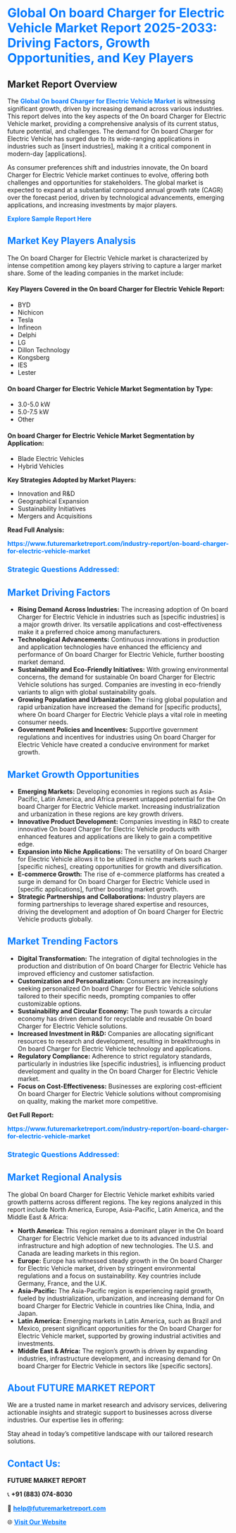 <h1 style="color: #007BFF;">Global On board Charger for Electric Vehicle Market Report 2025-2033: Driving Factors, Growth Opportunities, and Key Players</h1>

<section id="overview">
<h2>Market Report Overview</h2>
<p>The <a href="https://www.futuremarketreport.com/industry-report/on-board-charger-for-electric-vehicle-market" style="color: #007BFF; text-decoration: none;"><strong>Global On board Charger for Electric Vehicle Market</strong></a> is witnessing significant growth, driven by increasing demand across various industries. This report delves into the key aspects of the On board Charger for Electric Vehicle market, providing a comprehensive analysis of its current status, future potential, and challenges. The demand for On board Charger for Electric Vehicle has surged due to its wide-ranging applications in industries such as [insert industries], making it a critical component in modern-day [applications].</p>
<p>As consumer preferences shift and industries innovate, the On board Charger for Electric Vehicle market continues to evolve, offering both challenges and opportunities for stakeholders. The global market is expected to expand at a substantial compound annual growth rate (CAGR) over the forecast period, driven by technological advancements, emerging applications, and increasing investments by major players.</p>
</section>

<section id="overview">
<p><a href="https://www.futuremarketreport.com/request-sample/reportId=101280" style="color: #007BFF; text-decoration: none;"><strong>Explore Sample Report Here</strong></a></p>
</section>

<section id="key-players">
<h2 style="color: #007BFF;">Market Key Players Analysis</h2>
<p>The On board Charger for Electric Vehicle market is characterized by intense competition among key players striving to capture a larger market share. Some of the leading companies in the market include:</p>
<h4>Key Players Covered in the On board Charger for Electric Vehicle Report:</h4>
<ul><li>BYD</li><li>Nichicon</li><li>Tesla</li><li>Infineon</li><li>Delphi</li><li>LG</li><li>Dillon Technology</li><li>Kongsberg</li><li>IES</li><li>Lester</li></ul>
<h4>On board Charger for Electric Vehicle Market Segmentation by Type:</h4>
<ul><li>3.0-5.0 kW</li><li>5.0-7.5 kW</li><li>Other</li></ul>

<h4>On board Charger for Electric Vehicle Market Segmentation by Application:</h4>
<ul><li>Blade Electric Vehicles</li><li>Hybrid Vehicles</li></ul>
<p><strong>Key Strategies Adopted by Market Players:</strong></p>
<ul>
<li>Innovation and R&D</li>
<li>Geographical Expansion</li>
<li>Sustainability Initiatives</li>
<li>Mergers and Acquisitions</li>
</ul>
</section>

<section>
<p><strong>Read Full Analysis: </strong></p><a href="https://www.futuremarketreport.com/industry-report/on-board-charger-for-electric-vehicle-market" style="color: #007BFF; text-decoration: none;"><strong>https://www.futuremarketreport.com/industry-report/on-board-charger-for-electric-vehicle-market</strong></a>
<h3 style="color: #007BFF;">Strategic Questions Addressed:</h3>
</section>

<section id="driving-factors">
<h2 style="color: #007BFF;">Market Driving Factors</h2>
<ul>
<li><strong>Rising Demand Across Industries:</strong> The increasing adoption of On board Charger for Electric Vehicle in industries such as [specific industries] is a major growth driver. Its versatile applications and cost-effectiveness make it a preferred choice among manufacturers.</li>
<li><strong>Technological Advancements:</strong> Continuous innovations in production and application technologies have enhanced the efficiency and performance of On board Charger for Electric Vehicle, further boosting market demand.</li>
<li><strong>Sustainability and Eco-Friendly Initiatives:</strong> With growing environmental concerns, the demand for sustainable On board Charger for Electric Vehicle solutions has surged. Companies are investing in eco-friendly variants to align with global sustainability goals.</li>
<li><strong>Growing Population and Urbanization:</strong> The rising global population and rapid urbanization have increased the demand for [specific products], where On board Charger for Electric Vehicle plays a vital role in meeting consumer needs.</li>
<li><strong>Government Policies and Incentives:</strong> Supportive government regulations and incentives for industries using On board Charger for Electric Vehicle have created a conducive environment for market growth.</li>
</ul>
</section>

<section id="growth-opportunities">
<h2 style="color: #007BFF;">Market Growth Opportunities</h2>
<ul>
<li><strong>Emerging Markets:</strong> Developing economies in regions such as Asia-Pacific, Latin America, and Africa present untapped potential for the On board Charger for Electric Vehicle market. Increasing industrialization and urbanization in these regions are key growth drivers.</li>
<li><strong>Innovative Product Development:</strong> Companies investing in R&D to create innovative On board Charger for Electric Vehicle products with enhanced features and applications are likely to gain a competitive edge.</li>
<li><strong>Expansion into Niche Applications:</strong> The versatility of On board Charger for Electric Vehicle allows it to be utilized in niche markets such as [specific niches], creating opportunities for growth and diversification.</li>
<li><strong>E-commerce Growth:</strong> The rise of e-commerce platforms has created a surge in demand for On board Charger for Electric Vehicle used in [specific applications], further boosting market growth.</li>
<li><strong>Strategic Partnerships and Collaborations:</strong> Industry players are forming partnerships to leverage shared expertise and resources, driving the development and adoption of On board Charger for Electric Vehicle products globally.</li>
</ul>
</section>

<section id="trending-factors">
<h2 style="color: #007BFF;">Market Trending Factors</h2>
<ul>
<li><strong>Digital Transformation:</strong> The integration of digital technologies in the production and distribution of On board Charger for Electric Vehicle has improved efficiency and customer satisfaction.</li>
<li><strong>Customization and Personalization:</strong> Consumers are increasingly seeking personalized On board Charger for Electric Vehicle solutions tailored to their specific needs, prompting companies to offer customizable options.</li>
<li><strong>Sustainability and Circular Economy:</strong> The push towards a circular economy has driven demand for recyclable and reusable On board Charger for Electric Vehicle solutions.</li>
<li><strong>Increased Investment in R&D:</strong> Companies are allocating significant resources to research and development, resulting in breakthroughs in On board Charger for Electric Vehicle technology and applications.</li>
<li><strong>Regulatory Compliance:</strong> Adherence to strict regulatory standards, particularly in industries like [specific industries], is influencing product development and quality in the On board Charger for Electric Vehicle market.</li>
<li><strong>Focus on Cost-Effectiveness:</strong> Businesses are exploring cost-efficient On board Charger for Electric Vehicle solutions without compromising on quality, making the market more competitive.</li>
</ul>
</section>

<section>
<p><strong>Get Full Report: </strong></p><a href="https://www.futuremarketreport.com/industry-report/on-board-charger-for-electric-vehicle-market" style="color: #007BFF; text-decoration: none;"><strong>https://www.futuremarketreport.com/industry-report/on-board-charger-for-electric-vehicle-market</strong></a>
<h3 style="color: #007BFF;">Strategic Questions Addressed:</h3>
</section>


<section id="regional-analysis">
<h2 style="color: #007BFF;">Market Regional Analysis</h2>
<p>The global On board Charger for Electric Vehicle market exhibits varied growth patterns across different regions. The key regions analyzed in this report include North America, Europe, Asia-Pacific, Latin America, and the Middle East & Africa:</p>
<ul>
<li><strong>North America:</strong> This region remains a dominant player in the On board Charger for Electric Vehicle market due to its advanced industrial infrastructure and high adoption of new technologies. The U.S. and Canada are leading markets in this region.</li>
<li><strong>Europe:</strong> Europe has witnessed steady growth in the On board Charger for Electric Vehicle market, driven by stringent environmental regulations and a focus on sustainability. Key countries include Germany, France, and the U.K.</li>
<li><strong>Asia-Pacific:</strong> The Asia-Pacific region is experiencing rapid growth, fueled by industrialization, urbanization, and increasing demand for On board Charger for Electric Vehicle in countries like China, India, and Japan.</li>
<li><strong>Latin America:</strong> Emerging markets in Latin America, such as Brazil and Mexico, present significant opportunities for the On board Charger for Electric Vehicle market, supported by growing industrial activities and investments.</li>
<li><strong>Middle East & Africa:</strong> The region’s growth is driven by expanding industries, infrastructure development, and increasing demand for On board Charger for Electric Vehicle in sectors like [specific sectors].</li>
</ul>
</section>

<footer>
<h2 style="color: #007BFF;">About FUTURE MARKET REPORT</h2>
<p>We are a trusted name in market research and advisory services, delivering actionable insights and strategic support to businesses across diverse industries. Our expertise lies in offering:</p>

<p>Stay ahead in today’s competitive landscape with our tailored research solutions.</p>

<h2 style="color: #007BFF;">Contact Us:</h2>
<p><strong>FUTURE MARKET REPORT</strong></p>
<p>📞 <strong>+91 (883) 074-8030</strong></p>
<p>📧 <strong><a href="mailto:help@futuremarketreport.com" style="color: #007BFF;">help@futuremarketreport.com</a></strong></p>
<p>🌐 <strong><a href="https://www.futuremarketreport.com/" style="color: #007BFF;">Visit Our Website</a></strong></p>
</footer>